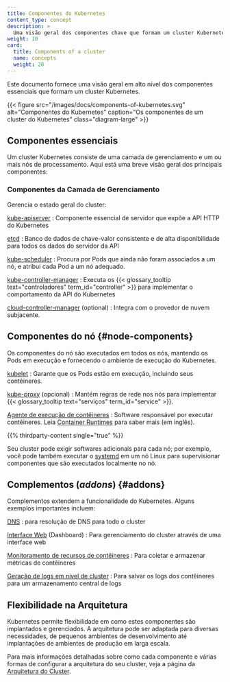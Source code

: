 ```yaml
---
title: Componentes do Kubernetes
content_type: concept
description: >
  Uma visão geral dos componentes chave que formam um cluster Kubernetes.
weight: 10
card:
  title: Components of a cluster
  name: concepts
  weight: 20
---
```


<!-- overview -->
Este documento fornece uma visão geral em alto nível dos componentes essenciais que formam
um cluster Kubernetes.

{{< figure src="/images/docs/components-of-kubernetes.svg" alt="Componentes do Kubernetes" caption="Os componentes de um cluster do Kubernetes" class="diagram-large" >}}

<!-- body -->

## Componentes essenciais

Um cluster Kubernetes consiste de uma camada de gerenciamento e um ou mais nós de processamento.
Aqui está uma breve visão geral dos principais componentes:

### Componentes da Camada de Gerenciamento

Gerencia o estado geral do cluster:

[kube-apiserver](/docs/concepts/architecture/#kube-apiserver)
: Componente essencial de servidor que expõe a API HTTP do  Kubernetes

[etcd](/docs/concepts/architecture/#etcd)
: Banco de dados de chave-valor consistente e de alta disponibilidade para todos os dados do servidor da API

[kube-scheduler](/docs/concepts/architecture/#kube-scheduler)
: Procura por Pods que ainda não foram associados a um nó, e atribui cada Pod a um nó adequado.

[kube-controller-manager](/docs/concepts/architecture/#kube-controller-manager)
: Executa os {{< glossary_tooltip text="controladores" term_id="controller" >}} para implementar
o comportamento da API do Kubernetes

[cloud-controller-manager](/docs/concepts/architecture/#cloud-controller-manager) (optional)
: Integra com o provedor de nuvem subjacente.

## Componentes do nó {#node-components}

Os componentes do nó são executados em todos os nós, mantendo os Pods em execução
e fornecendo o ambiente de execução do Kubernetes.

[kubelet](/docs/concepts/architecture/#kubelet)
: Garante que os Pods estão em execução, incluindo seus contêineres.

[kube-proxy](/docs/concepts/architecture/#kube-proxy) (opcional)
: Mantém regras de rede nos nós para implementar {{< glossary_tooltip text="serviços" term_id="service" >}}.

[Agente de execução de contêineres](/docs/concepts/architecture/#container-runtime)
: Software responsável por executar contêineres. Leia
  [Container Runtimes](/docs/setup/production-environment/container-runtimes/) para saber mais (em inglês).

{{% thirdparty-content single="true" %}}

Seu cluster pode exigir softwares adicionais para cada nó; por exemplo, você pode também
executar o [systemd](https://systemd.io/) em um nó Linux para supervisionar componentes
que são executados localmente no nó.

## Complementos (_addons_) {#addons}

Complementos extendem a funcionalidade do Kubernetes. Alguns exemplos importantes incluem:

[DNS](/docs/concepts/architecture/#dns)
: para resolução de DNS para todo o cluster

[Interface Web](/docs/concepts/architecture/#web-ui-dashboard) (Dashboard)
: Para gerenciamento do cluster através de uma interface web

[Monitoramento de recursos de contêineres](/docs/concepts/architecture/#container-resource-monitoring)
: Para coletar e armazenar métricas de contêineres

[Geração de logs em nível de cluster](/docs/concepts/architecture/#cluster-level-logging)
: Para salvar os logs dos contêineres para um armazenamento central de logs

## Flexibilidade na Arquitetura

Kubernetes permite flexibilidade em como estes componentes são implantados e gerenciados.
A arquitetura pode ser adaptada para diversas necessidades, de pequenos ambientes de
desenvolvimento até implantações de ambientes de produção em larga escala.

Para mais informações detalhadas sobre como cada componente e várias formas de configurar
a arquitetura do seu cluster, veja a página da [Arquitetura do Cluster](/docs/concepts/architecture/).
